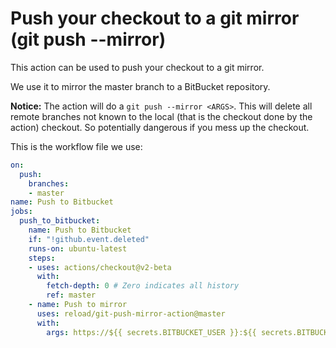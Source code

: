# Push your checkout to a git mirror (git push --mirror)

This action can be used to push your checkout to a git mirror.

We use it to mirror the master branch to a BitBucket repository.

**Notice:** The action will do a `git push --mirror <ARGS>`. This will
delete all remote branches not known to the local (that is the
checkout done by the action) checkout. So potentially dangerous if you
mess up the checkout.

This is the workflow file we use:

```yaml
on:
  push:
    branches:
    - master
name: Push to Bitbucket
jobs:
  push_to_bitbucket:
    name: Push to Bitbucket
    if: "!github.event.deleted"
    runs-on: ubuntu-latest
    steps:
    - uses: actions/checkout@v2-beta
      with:
        fetch-depth: 0 # Zero indicates all history
        ref: master
    - name: Push to mirror
      uses: reload/git-push-mirror-action@master
      with:
        args: https://${{ secrets.BITBUCKET_USER }}:${{ secrets.BITBUCKET_APP_PASSWORD }}@bitbucket.org/foo/bar.git
```
